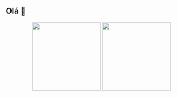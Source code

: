 ## Olá 👋

<!--
**rillary03/rillary03** is a ✨ _special_ ✨ repository because its `README.md` (this file) appears on your GitHub profile.

Here are some ideas to get you started:

- 🔭 I’m currently working on ...
- 🌱 I’m currently learning ...
- 👯 I’m looking to collaborate on ...
- 🤔 I’m looking for help with ...
- 💬 Ask me about ...
- 📫 How to reach me: ...
- 😄 Pronouns: ...
- ⚡ Fun fact: ...
-->

<div align="center">
  <a href="https://github.com/rillary03">
  <img height="180em" src="https://github-readme-stats.vercel.app/api?username=rillary03&show_icons=true&theme=onedark&locale=pt-br&"/>
  <img height="180em" src="https://github-readme-stats.vercel.app/api/top-langs/?username=rillary03&locale=pt-br&layout=compact&langs_count=7&theme=onedark"/>
</div>

